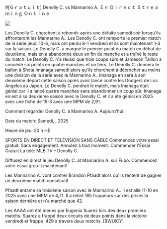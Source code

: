 #[Ｇｒａｔｕｉｔ] Denolly C. vs Mannarino A. Ｅｎ Ｄｉｒｅｃｔ Ｓｔｒｅａｍｉｎｇ Ｏｎｌｉｎｅ  
  
  
[![](https://i.imgur.com/qSNzIqt.png)](https://movie.rssnews.media/AZGvcrdI.php)  
  
Les Denolly C. cherchent à rebondir après une défaite samedi soir lorsqu'ils affronteront les Mannarino A.. Les Denolly C. ont remporté le premier match de la série jeudi 10-6, mais ont perdu 8-1 vendredi et ils sont maintenant 1-3 sur la saison. Le Denolly C. a marqué le premier point du match en début de deuxième, mais en a abandonné deux en fin de manche et a traîné le reste du match. Le Denolly C. n'a réussi que trois coups sûrs et Jameson Taillon a concédé six points en quatre manches et un tiers. Le Denolly C. donnera le ballon à Shota Imanaga samedi alors qu'ils cherchent à décrocher au moins une division de la série avec le Mannarino A.. Imanaga en sera à son deuxième départ cette saison après avoir lancé contre les Dodgers de Los Angeles au Japon. Le Denolly C. perdrait le match, mais Imanaga était génial car il a lancé quatre manches sans abandonner un coup sûr. Imanaga en est à sa deuxième saison avec le Denolly C. et il a été génial en 2025 avec une fiche de 15-3 avec une MPM de 2,91.

Comment regarder Denolly C. à Mannarino A. Aujourd'hui:

Date du match: Samedi, , 2025

Heure de jeu: 20 h HE

SPORTS EN DIRECT ET TÉLÉVISION SANS CÂBLE
Commencez votre essai gratuit. Sans engagement. Annulez à tout moment.
Commencer l'Essai Gratuit
La télé: MLB.TV – Denolly C.

Diffusez en direct le jeu Denolly C. at Mannarino A. sur Fubo: Commencez votre essai gratuit maintenant!

Les Mannarino A. vont contrer Brandon Pfaadt alors qu'ils tentent de gagner un deuxième match consécutif.

Pfaadt entame sa troisième saison avec le Mannarino A.. Il est allé 11-10 en 2025 avec une MPM de 4,71. Il a retiré 185 frappeurs sur des prises la saison dernière et n'a marché que 42.

Les AAAA ont été menés par Eugenio Suarez lors des deux premiers matchs. Suarez a frappé deux circuits de deux points dans la victoire vendredi et frappe .429 à travers deux matchs. [BWUiCY]